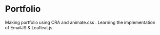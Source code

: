 # Portfolio
Making portfolio using CRA and animate.css . Learning the implementation of EmailJS &amp;  Leafleat.js
